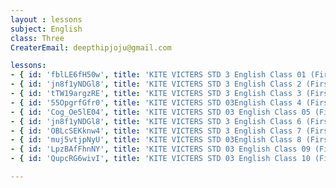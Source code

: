 ```yaml
--- 
layout : lessons 
subject: English
class: Three
CreaterEmail: deepthipjoju@gmail.com

lessons: 
- { id: 'fblLE6fH50w', title: 'KITE VICTERS STD 3 English Class 01 (First Bell-ഫസ്റ്റ് ബെല്‍)' }
- { id: 'jn8f1yNDGl8', title: 'KITE VICTERS STD 3 English Class 2 (First Bell-ഫസ്റ്റ് ബെല്‍)' }
- { id: 'tTW19argzRE', title: 'KITE VICTERS STD 3 English Class 3 (First Bell-ഫസ്റ്റ് ബെല്‍)' }
- { id: '55OpgrfGfr0', title: 'KITE VICTERS STD 03English Class 4 (First Bell-ഫസ്റ്റ് ബെല്‍)' }
- { id: 'Cog_Oe5lE04', title: 'KITE VICTERS STD 03 English Class 05 (First Bell-ഫസ്റ്റ് ബെല്‍)' }
- { id: 'jn8f1yNDGl8', title: 'KITE VICTERS STD 3 English Class 6 (First Bell-ഫസ്റ്റ് ബെല്‍)' }
- { id: 'OBLcSEKknw4', title: 'KITE VICTERS STD 3 English Class 7 (First Bell-ഫസ്റ്റ് ബെല്‍)' }
- { id: 'muj5vtjpNyU', title: 'KITE VICTERS STD 03English Class 8 (First Bell-ഫസ്റ്റ് ബെല്‍)' }
- { id: 'LpzBAfFhnNY', title: 'KITE VICTERS STD 03 English Class 09 (First Bell-ഫസ്റ്റ് ബെല്‍)' }
- { id: 'QupcRG6wivI', title: 'KITE VICTERS STD 03 English Class 10 (First Bell-ഫസ്റ്റ് ബെല്‍)' }

--- 
```

